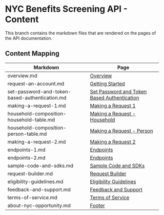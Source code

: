 # NYC Benefits Screening API - Content

This branch contains the markdown files that are rendered on the pages of the API documentation.

## Content Mapping

| Markdown | Page |
| -------- | -------- |
| overview.md | [Overview](https://screeningapidocs.cityofnewyork.us/overview) |
| request-an-account.md | [Getting Started](https://screeningapidocs.cityofnewyork.us/getting-started) |
| set-password-and-token-based-authentication.md | [Set Password and Token Based Authentication](https://screeningapidocs.cityofnewyork.us/set-password-and-token-based-authentication) |
| making-a-request-1.md | [Making a Request 1](https://screeningapidocs.cityofnewyork.us/making-a-request-1) |
| household-composition-household-table.md | [Making a Request - Household](https://screeningapidocs.cityofnewyork.us/household-composition-household-table) |
| household-composition-person-table.md | [Making a Request - Person](https://screeningapidocs.cityofnewyork.us/household-composition-person-table) |
| making-a-request-2.md | [Making a Request 2](https://screeningapidocs.cityofnewyork.us/making-a-request-2) |
| endpoints-1.md | [Endpoints](https://screeningapidocs.cityofnewyork.us/endpoints) |
| endpoints-2.md | [Endpoints](https://screeningapidocs.cityofnewyork.us/endpoints) |
| sample-code-and-sdks.md | [Sample Code and SDKs](https://screeningapidocs.cityofnewyork.us/sample-code-and-sdks) |
| request-builder.md | [Request Builder](https://screeningapidocs.cityofnewyork.us/request-builder) |
| eligibility-guidelines.md | [Eligibility Guidelines](https://screeningapidocs.cityofnewyork.us/eligibility-guidelines) |
| feedback-and-support.md | [Feedback and Support](https://screeningapidocs.cityofnewyork.us/feedback-and-support) |
| terms-of-service.md | [Terms of Service](https://screeningapidocs.cityofnewyork.us/terms-of-service) |
| about-nyc-opportunity.md | [Footer](https://screeningapidocs.cityofnewyork.us) |

